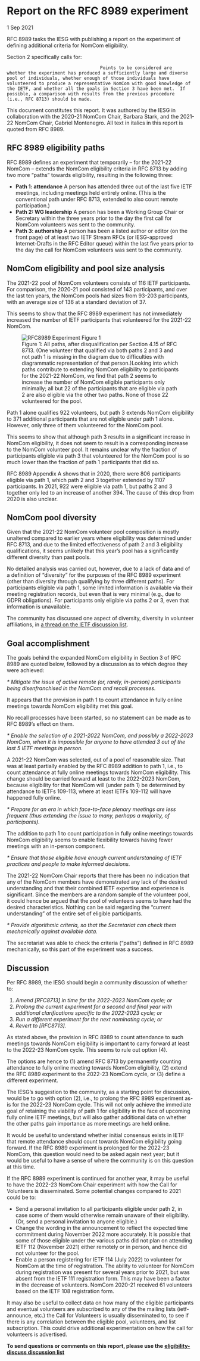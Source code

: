Report on the RFC 8989 experiment
=================================

1 Sep 2021

RFC 8989 tasks the IESG with publishing a report on the experiment of defining additional criteria for NomCom eligibility.

Section 2 specifically calls for:  


                                       Points to be considered are
    whether the experiment has produced a sufficiently large and diverse
    pool of individuals, whether enough of those individuals have
    volunteered to produce a representative NomCom with good knowledge of
    the IETF, and whether all the goals in Section 3 have been met.  If
    possible, a comparison with results from the previous procedure
    (i.e., RFC 8713) should be made.

This document constitutes this report. It was authored by the IESG in collaboration with the 2020-21 NomCom Chair, Barbara Stark, and the 2021-22 NomCom Chair, Gabriel Montenegro. All text in italics in this report is quoted from RFC 8989.


RFC 8989 eligibility paths
--------------------------

RFC 8989 defines an experiment that temporarily – for the 2021-22 NomCom – extends the NomCom eligibility criteria in RFC 8713 by adding two more “paths” towards eligibility, resulting in the following three:

* **Path 1: attendance** A person has attended three out of the last five IETF meetings, including meetings held entirely online. (This is the conventional path under RFC 8713, extended to also count remote participation.)
* **Path 2: WG leadership** A person has been a Working Group Chair or Secretary within the three years prior to the day the first call for NomCom volunteers was sent to the community.
* **Path 3: authorship** A person has been a listed author or editor (on the front page) of at least two IETF Stream RFCs (or IESG-approved Internet-Drafts in the RFC Editor queue) within the last five years prior to the day the call for NomCom volunteers was sent to the community.


NomCom eligibility and pool size analysis
-----------------------------------------

The 2021-22 pool of NomCom volunteers consists of 116 IETF participants. For comparison, the 2020-21 pool consisted of 143 participants, and over the last ten years, the NomCom pools had sizes from 93-203 participants, with an average size of 136 at a standard deviation of 37.  


This seems to show that the RFC 8989 experiment has not immediately increased the number of IETF participants that volunteered for the 2021-22 NomCom.

<figure>
<img src="https://www.ietf.org/lib/dt/media/images/iesg-statement-8989-experiment-figure1.png" alt="RFC8989 Experiment Figure 1">
<figcaption>Figure 1: All paths, after disqualification per Section 4.15 of RFC 8713. (One volunteer that qualified via both paths 2 and 3 and not path 1 is missing in the diagram due to difficulties with diagrammatic representation of that person.)Looking into which paths contribute to extending NomCom eligibility to participants for the 2021-22 NomCom, we find that path 2 seems to increase the number of NomCom eligible participants only minimally; all but 22 of the participants that are eligible via path 2 are also eligible via the other two paths. None of those 22 volunteered for the pool.</figcaption>
</figure>

Path 1 alone qualifies 922 volunteers, but path 3 extends NomCom eligibility to 371 additional participants that are not eligible under path 1 alone. However, only three of them volunteered for the NomCom pool.

This seems to show that although path 3 results in a significant increase in NomCom eligibility, it does not seem to result in a corresponding increase to the NomCom volunteer pool. It remains unclear why the fraction of participants eligible via path 3 that volunteered for the NomCom pool is so much lower than the fraction of path 1 participants that did so.

RFC 8989 Appendix A shows that in 2020, there were 806 participants eligible via path 1, which path 2 and 3 together extended by 1107 participants. In 2021, 922 were eligible via path 1, but paths 2 and 3 together only led to an increase of another 394. The cause of this drop from 2020 is also unclear.


NomCom pool diversity
---------------------

Given that the 2021-22 NomCom volunteer pool composition is mostly unaltered compared to earlier years where eligibility was determined under RFC 8713, and due to the limited effectiveness of path 2 and 3 eligibility qualifications, it seems unlikely that this year’s pool has a significantly different diversity than past pools.

No detailed analysis was carried out, however, due to a lack of data and of a definition of “diversity” for the purposes of the RFC 8989 experiment (other than diversity through qualifying by three different paths). For participants eligible via path 1, some limited information is available via their meeting registration records, but even that is very minimal (e.g., due to GDPR obligations). For participants only eligible via paths 2 or 3, even that information is unavailable.

The community has discussed one aspect of diversity, diversity in volunteer affiliations, in [a thread on the IETF discussion list](https://mailarchive.ietf.org/arch/msg/ietf/U8RQZWIpw1qNxRMRCCJynavGW60).


Goal accomplishment
-------------------

The goals behind the expanded NomCom eligibility in Section 3 of RFC 8989 are quoted below, followed by a discussion as to which degree they were achieved:  


*\* Mitigate the issue of active remote (or, rarely, in-person) participants being disenfranchised in the NomCom and recall processes.*

It appears that the provision in path 1 to count attendance in fully online meetings towards NomCom eligibility met this goal.

No recall processes have been started, so no statement can be made as to RFC 8989’s effect on them.  


*\* Enable the selection of a 2021-2022 NomCom, and possibly a 2022-2023 NomCom, when it is impossible for anyone to have attended 3 out of the last 5 IETF meetings in person.*

A 2021-22 NomCom was selected, out of a pool of reasonable size. That was at least partially enabled by the RFC 8989 addition to path 1, i.e., to count attendance at fully online meetings towards NomCom eligibility. This change should be carried forward at least to the 2022-2023 NomCom, because eligibility for that NomCom will (under path 1) be determined by attendance to IETFs 109-113, where at least IETFs 109-112 will have happened fully online.  


*\* Prepare for an era in which face-to-face plenary meetings are less frequent (thus extending the issue to many, perhaps a majority, of participants).*

The addition to path 1 to count participation in fully online meetings towards NomCom eligibility seems to enable flexibility towards having fewer meetings with an in-person component.  


*\* Ensure that those eligible have enough current understanding of IETF practices and people to make informed decisions.*

The 2021-22 NomCom Chair reports that there has been no indication that any of the NomCom members have demonstrated any lack of the desired understanding and that their combined IETF expertise and experience is significant. Since the members are a random sample of the volunteer pool, it could hence be argued that the pool of volunteers seems to have had the desired characteristics. Nothing can be said regarding the “current understanding” of the entire set of eligible participants.  


*\* Provide algorithmic criteria, so that the Secretariat can check them mechanically against available data.*

The secretariat was able to check the criteria (“paths”) defined in RFC 8989 mechanically, so this part of the experiment was a success.


Discussion
----------

Per RFC 8989, the IESG should begin a community discussion of whether to:

1. *Amend [RFC8713] in time for the 2022-2023 NomCom cycle; or*
2. *Prolong the current experiment for a second and final year with additional clarifications specific to the 2022-2023 cycle; or*
3. *Run a different experiment for the next nominating cycle; or*
4. *Revert to [RFC8713].*

As stated above, the provision in RFC 8989 to count attendance to such meetings towards NomCom eligibility is important to carry forward at least to the 2022-23 NomCom cycle. This seems to rule out option (4).

The options are hence to (1) amend RFC 8713 by permanently counting attendance to fully online meeting towards NomCom eligibility, (2) extend the RFC 8989 experiment to the 2022-23 NomCom cycle, or (3) define a different experiment.

The IESG’s suggestion to the community, as a starting point for discussion, would be to go with option (2), i.e., to prolong the RFC 8989 experiment as-is for the 2022-23 NomCom cycle. This will not only achieve the immediate goal of retaining the viability of path 1 for eligibility in the face of upcoming fully online IETF meetings, but will also gather additional data on whether the other paths gain importance as more meetings are held online.

It would be useful to understand whether initial consensus exists in IETF that remote attendance should count towards NomCom eligibility going forward. If the RFC 8989 experiment is prolonged for the 2022-23 NomCom, this question would need to be asked again next year; but it would be useful to have a sense of where the community is on this question at this time.

If the RFC 8989 experiment is continued for another year, it may be useful to have the 2022-23 NomCom Chair experiment with how the Call for Volunteers is disseminated. Some potential changes compared to 2021 could be to:

* Send a personal invitation to all participants eligible under path 2, in case some of them would otherwise remain unaware of their eligibility. (Or, send a personal invitation to anyone eligible.)
* Change the wording in the announcement to reflect the expected time commitment during November 2022 more accurately. It is possible that some of those eligible under the various paths did not plan on attending IETF 112 (November 2021) either remotely or in person, and hence did not volunteer for the pool.
* Enable a person registering for IETF 114 (July 2022) to volunteer for NomCom at the time of registration. The ability to volunteer for NomCom during registration was present for several years prior to 2021, but was absent from the IETF 111 registration form. This may have been a factor in the decrease of volunteers. NomCom 2020-21 received 61 volunteers based on the IETF 108 registration form.

It may also be useful to collect data on how many of the eligible participants and eventual volunteers are subscribed to any of the the mailing lists (ietf-announce, etc.) the Call for Volunteers is usually disseminated to, to see if there is any correlation between the eligible pool, volunteers, and list subscription. This could drive additional experimentation on how the call for volunteers is advertised.

**To send questions or comments on this report, please use the** [**eligibility-discuss discussion list**](https://www.ietf.org/mailman/listinfo/Eligibility-discuss)

